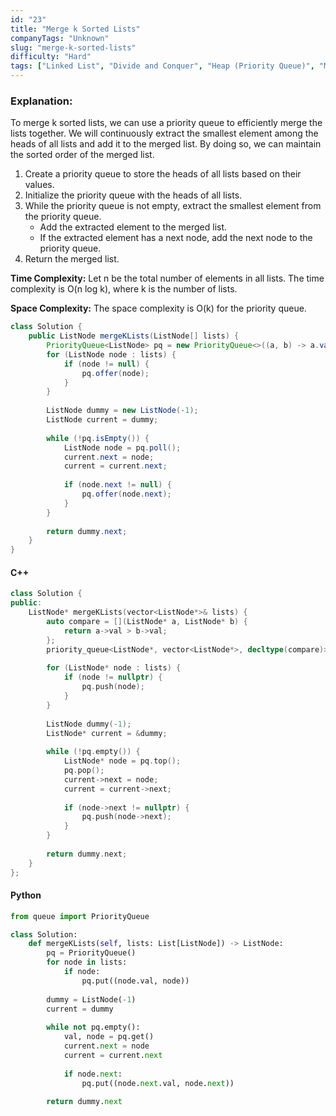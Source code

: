 ```yaml
---
id: "23"
title: "Merge k Sorted Lists"
companyTags: "Unknown"
slug: "merge-k-sorted-lists"
difficulty: "Hard"
tags: ["Linked List", "Divide and Conquer", "Heap (Priority Queue)", "Merge Sort"]
---
```


### Explanation:
To merge k sorted lists, we can use a priority queue to efficiently merge the lists together. We will continuously extract the smallest element among the heads of all lists and add it to the merged list. By doing so, we can maintain the sorted order of the merged list.

1. Create a priority queue to store the heads of all lists based on their values.
2. Initialize the priority queue with the heads of all lists.
3. While the priority queue is not empty, extract the smallest element from the priority queue.
   - Add the extracted element to the merged list.
   - If the extracted element has a next node, add the next node to the priority queue.
4. Return the merged list.

**Time Complexity:** Let n be the total number of elements in all lists. The time complexity is O(n log k), where k is the number of lists.

**Space Complexity:** The space complexity is O(k) for the priority queue.

```java
class Solution {
    public ListNode mergeKLists(ListNode[] lists) {
        PriorityQueue<ListNode> pq = new PriorityQueue<>((a, b) -> a.val - b.val);
        for (ListNode node : lists) {
            if (node != null) {
                pq.offer(node);
            }
        }
        
        ListNode dummy = new ListNode(-1);
        ListNode current = dummy;
        
        while (!pq.isEmpty()) {
            ListNode node = pq.poll();
            current.next = node;
            current = current.next;
            
            if (node.next != null) {
                pq.offer(node.next);
            }
        }
        
        return dummy.next;
    }
}
```

#### C++
```cpp
class Solution {
public:
    ListNode* mergeKLists(vector<ListNode*>& lists) {
        auto compare = [](ListNode* a, ListNode* b) {
            return a->val > b->val;
        };
        priority_queue<ListNode*, vector<ListNode*>, decltype(compare)> pq(compare);
        
        for (ListNode* node : lists) {
            if (node != nullptr) {
                pq.push(node);
            }
        }
        
        ListNode dummy(-1);
        ListNode* current = &dummy;
        
        while (!pq.empty()) {
            ListNode* node = pq.top();
            pq.pop();
            current->next = node;
            current = current->next;
            
            if (node->next != nullptr) {
                pq.push(node->next);
            }
        }
        
        return dummy.next;
    }
};
```

#### Python
```python
from queue import PriorityQueue

class Solution:
    def mergeKLists(self, lists: List[ListNode]) -> ListNode:
        pq = PriorityQueue()
        for node in lists:
            if node:
                pq.put((node.val, node))
        
        dummy = ListNode(-1)
        current = dummy
        
        while not pq.empty():
            val, node = pq.get()
            current.next = node
            current = current.next
            
            if node.next:
                pq.put((node.next.val, node.next))
        
        return dummy.next
```